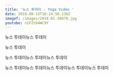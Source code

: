 ```yaml
---
title: '뉴스 투데이 - Yoga Video '
date: 2018-08-15T16:24:58.236Z
imagef: /images/2018-01-30870.jpg
youtube: nIFZtO4WC9Y
---
```

뉴스 투데이뉴스 투데이

뉴스 투데이

뉴스 투데이뉴스 투데이뉴스 투데이

뉴스 투데이뉴스 투데이뉴스 투데이뉴스 투데이뉴스 투데이
